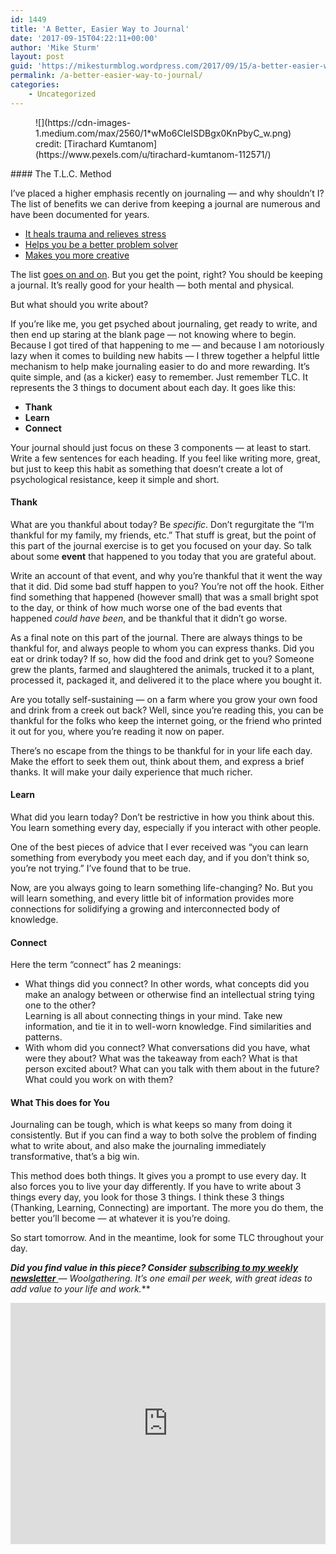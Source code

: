```yaml
---
id: 1449
title: 'A Better, Easier Way to Journal'
date: '2017-09-15T04:22:11+00:00'
author: 'Mike Sturm'
layout: post
guid: 'https://mikesturmblog.wordpress.com/2017/09/15/a-better-easier-way-to-journal/'
permalink: /a-better-easier-way-to-journal/
categories:
    - Uncategorized
---
```


<figure class="wp-caption">![](https://cdn-images-1.medium.com/max/2560/1*wMo6CleISDBgx0KnPbyC_w.png)<figcaption class="wp-caption-text">credit: [Tirachard Kumtanom](https://www.pexels.com/u/tirachard-kumtanom-112571/)</figcaption></figure>#### The T.L.C. Method

I’ve placed a higher emphasis recently on journaling — and why shouldn’t I? The list of benefits we can derive from keeping a journal are numerous and have been documented for years.

- [It heals trauma and relieves stress](http://www.apa.org/monitor/jun02/writing.aspx)
- [Helps you be a better problem solver](https://psychcentral.com/lib/the-health-benefits-of-journaling/)
- [Makes you more creative](https://www.fastcompany.com/3041487/8-tips-to-more-effective-journaling-for-health)

The list [goes on and on](http://www.huffingtonpost.com/thai-nguyen/benefits-of-journaling-_b_6648884.html). But you get the point, right? You should be keeping a journal. It’s really good for your health — both mental and physical.

But what should you write about?

If you’re like me, you get psyched about journaling, get ready to write, and then end up staring at the blank page — not knowing where to begin. Because I got tired of that happening to me — and because I am notoriously lazy when it comes to building new habits — I threw together a helpful little mechanism to help make journaling easier to do and more rewarding. It’s quite simple, and (as a kicker) easy to remember. Just remember TLC. It represents the 3 things to document about each day. It goes like this:

- **Thank**
- **Learn**
- **Connect**

Your journal should just focus on these 3 components — at least to start. Write a few sentences for each heading. If you feel like writing more, great, but just to keep this habit as something that doesn’t create a lot of psychological resistance, keep it simple and short.

#### Thank

What are you thankful about today? Be *specific*. Don’t regurgitate the “I’m thankful for my family, my friends, etc.” That stuff is great, but the point of this part of the journal exercise is to get you focused on your day. So talk about some **event** that happened to you today that you are grateful about.

Write an account of that event, and why you’re thankful that it went the way that it did. Did some bad stuff happen to you? You’re not off the hook. Either find something that happened (however small) that was a small bright spot to the day, or think of how much worse one of the bad events that happened *could have been*, and be thankful that it didn’t go worse.

As a final note on this part of the journal. There are always things to be thankful for, and always people to whom you can express thanks. Did you eat or drink today? If so, how did the food and drink get to you? Someone grew the plants, farmed and slaughtered the animals, trucked it to a plant, processed it, packaged it, and delivered it to the place where you bought it.

Are you totally self-sustaining — on a farm where you grow your own food and drink from a creek out back? Well, since you’re reading this, you can be thankful for the folks who keep the internet going, or the friend who printed it out for you, where you’re reading it now on paper.

There’s no escape from the things to be thankful for in your life each day. Make the effort to seek them out, think about them, and express a brief thanks. It will make your daily experience that much richer.

#### Learn

What did you learn today? Don’t be restrictive in how you think about this. You learn something every day, especially if you interact with other people.

One of the best pieces of advice that I ever received was “you can learn something from everybody you meet each day, and if you don’t think so, you’re not trying.” I’ve found that to be true.

Now, are you always going to learn something life-changing? No. But you will learn something, and every little bit of information provides more connections for solidifying a growing and interconnected body of knowledge.

#### Connect

Here the term “connect” has 2 meanings:

- What things did you connect? In other words, what concepts did you make an analogy between or otherwise find an intellectual string tying one to the other?  
    Learning is all about connecting things in your mind. Take new information, and tie it in to well-worn knowledge. Find similarities and patterns.
- With whom did you connect? What conversations did you have, what were they about? What was the takeaway from each? What is that person excited about? What can you talk with them about in the future? What could you work on with them?

#### What This does for You

Journaling can be tough, which is what keeps so many from doing it consistently. But if you can find a way to both solve the problem of finding what to write about, and also make the journaling immediately transformative, that’s a big win.

This method does both things. It gives you a prompt to use every day. It also forces you to live your day differently. If you have to write about 3 things every day, you look for those 3 things. I think these 3 things (Thanking, Learning, Connecting) are important. The more you do them, the better you’ll become — at whatever it is you’re doing.

So start tomorrow. And in the meantime, look for some TLC throughout your day.

***Did you find value in this piece? Consider*** [***subscribing to my weekly newsletter*** ](http://eepurl.com/cTUcBP)***—* Woolgathering*. It’s one email per week, with great ideas to add value to your life and work.***

<iframe class="wp-embedded-content" data-secret="x5FNdmQOX4" frameborder="0" height="386" loading="lazy" sandbox="allow-scripts" scrolling="no" security="restricted" src="https://upscri.be/f/61f5e9?as_embed=true#?secret=x5FNdmQOX4" title="Subscribe to Woolgathering" width="100%"></iframe>